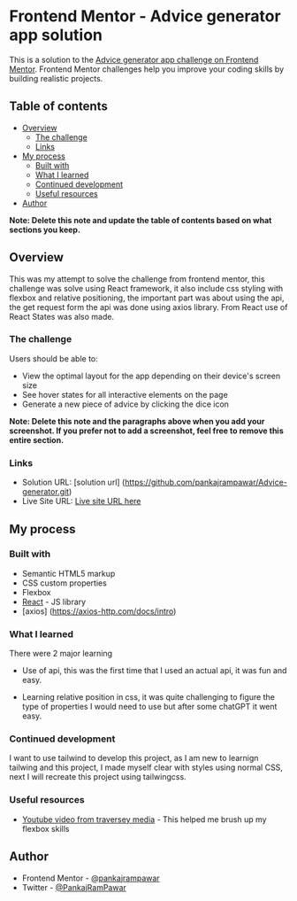 # Frontend Mentor - Advice generator app solution

This is a solution to the [Advice generator app challenge on Frontend Mentor](https://www.frontendmentor.io/challenges/advice-generator-app-QdUG-13db). Frontend Mentor challenges help you improve your coding skills by building realistic projects.

## Table of contents

- [Overview](#overview)
  - [The challenge](#the-challenge)
  - [Links](#links)
- [My process](#my-process)
  - [Built with](#built-with)
  - [What I learned](#what-i-learned)
  - [Continued development](#continued-development)
  - [Useful resources](#useful-resources)
- [Author](#author)

**Note: Delete this note and update the table of contents based on what sections you keep.**

## Overview

This was my attempt to solve the challenge from frontend mentor, this challenge was solve using React framework, it also include css styling with flexbox and relative positioning, the important part was about using the api, the get request form the api was done using axios library. From React use of React States was also made.

### The challenge

Users should be able to:

- View the optimal layout for the app depending on their device's screen size
- See hover states for all interactive elements on the page
- Generate a new piece of advice by clicking the dice icon

**Note: Delete this note and the paragraphs above when you add your screenshot. If you prefer not to add a screenshot, feel free to remove this entire section.**

### Links

- Solution URL: [solution url] (https://github.com/pankajrampawar/Advice-generator.git)
- Live Site URL: [Live site URL here](https://advice-generator-ebon-eight.vercel.app)

## My process

### Built with

- Semantic HTML5 markup
- CSS custom properties
- Flexbox
- [React](https://reactjs.org/) - JS library
- [axios] (https://axios-http.com/docs/intro)

### What I learned

There were 2 major learning

- Use of api, this was the first time that I used an actual api, it was fun and easy.

- Learning relative position in css, it was quite challenging to figure the type of properties I would need to use but after some chatGPT it went easy.

### Continued development

I want to use tailwind to develop this project, as I am new to learnign tailwing and this project, I made myself clear with styles using normal CSS, next I will recreate this project using tailwingcss.

### Useful resources

- [Youtube video from traversey media](https://www.youtube.com/watch?v=JJSoEo8JSnc&pp=ygUQZmxleGJveCB0dXRvcmlhbA%3D%3D) - This helped me brush up my flexbox skills

## Author

- Frontend Mentor - [@pankajrampawar](https://www.frontendmentor.io/profile/pankajrampawar)
- Twitter - [@PankajRamPawar](https://www.twitter.com/PankajRamPawar)
